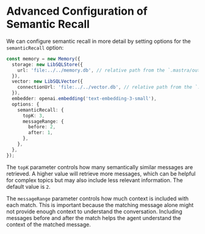 # Advanced Configuration of Semantic Recall

We can configure semantic recall in more detail by setting options for the `semanticRecall` option:

```typescript
const memory = new Memory({
  storage: new LibSQLStore({
    url: 'file:../../memory.db', // relative path from the `.mastra/output` directory
  }),
  vector: new LibSQLVector({
    connectionUrl: 'file:../../vector.db', // relative path from the `.mastra/output` directory
  }),
  embedder: openai.embedding('text-embedding-3-small'),
  options: {
    semanticRecall: {
      topK: 3,
      messageRange: {
        before: 2,
        after: 1,
      },
    },
  },
});
```

The `topK` parameter controls how many semantically similar messages are retrieved. A higher value will retrieve more messages, which can be helpful for complex topics but may also include less relevant information. The default value is `2`.

The `messageRange` parameter controls how much context is included with each match. This is important because the matching message alone might not provide enough context to understand the conversation. Including messages before and after the match helps the agent understand the context of the matched message.
